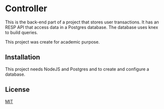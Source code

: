 # Controller

This is the back-end part of a project that stores user transactions. It has an RESP API that access data in a Postgres database.
The database uses knex to build queries.

This project was create for academic purpose.

## Installation
This project needs NodeJS and Postgres and to create and configure a database.

## License
[MIT](https://choosealicense.com/licenses/mit/)
